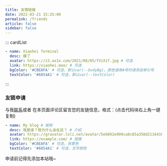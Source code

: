 ```yaml
---
title: 友情链接
date: 2022-03-21 15:25:00
permalink: /friends
article: false
sidebar: false
---
```


<!--
普通卡片列表容器，可用于友情链接、项目推荐、古诗词展示等。
cardList 后面可跟随一个数字表示每行最多显示多少个，选值范围1~4，默认3。在小屏时会根据屏幕宽度减少每行显示数量。
-->

::: cardList

```yaml
- name: Xiaohei Terminal
  desc: 摸了
  avatar: https://z3.ax1x.com/2021/08/05/fViX1f.jpg # 可选
  link: https://xiaohei.moe/ # 可选
  bgColor: '#CBEAFA' # 可选，默认var(--bodyBg)。颜色值有#号时请添加单引号
  textColor: '#6854A1' # 可选，默认var(--textColor)
```

:::

### 友链申请

与我[联系](/about/#联系)或者 在本页面评论区留言您的友链信息，格式：(点击代码块右上角一键复制)

```yaml
- name: My blog # 昵称
  desc: 我是谁？我为什么会在这？ # 介绍
  avatar: https://gravatar.loli.net/avatar/5e6892e999ca8c85a358d21164167f38?s=128 # 头像
  link: https://example.com/ # 链接
  bgColor: '#CBEAFA' # 可选，背景色
  textColor: '#6854A1' # 可选，文字颜色
```

申请前记得先添加本站哦~

